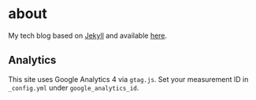 # about

My tech blog based on [Jekyll](https://jekyllrb.com) and available [here](https://demsh.in).

## Analytics

This site uses Google Analytics 4 via `gtag.js`. Set your measurement ID in `_config.yml` under `google_analytics_id`.
